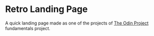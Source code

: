 # Retro Landing Page

A quick landing page made as one of the projects of [The Odin Project](https://www.theodinproject.com) fundamentals project.
